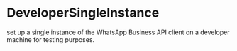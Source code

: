 # DeveloperSingleInstance
set up a single instance of the WhatsApp Business API client on a developer machine for testing purposes.
